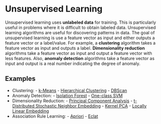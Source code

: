 # Unsupervised Learning

Unsupervised learning uses **unlabeled data** for training. This is particularly useful in problems where it is difficult to obtain labeled data. Unsupervised learning algorithms are useful for discovering patterns in data. The goal of unsupervised learning is use a feature vector as input and either outputs a feature vector or a label/value. For example, a **clustering** algorithm takes a feature vector as input and outputs a label. **Dimensionality reduction** algorithms take a feature vector as input and output a feature vector with less features. Also, **anomaly detection** algorithms take a feature vector as input and output is a real number indicating the degree of anomaly.

## Examples

- Clustering:
      - [k-Means](../algorithm/unsupervised/k-means.md)
      - [Hierarchical Clustering](../algorithm/unsupervised/hierarchical-clustering.md)
      - [DBScan](../algorithm/unsupervised/dbscan.md)
- Anomaly Detection:
      - [Isolation Forest](../algorithm/unsupervised/isolation-forest.md)
      - [One-class SVM](../algorithm/unsupervised/one-class-svm.md)
- Dimensionality Reduction:
      - [Principal Component Analysis](../algorithm/unsupervised/principal-component-analysis.md)
      - [t-Distributed Stochastic Neighbor Embedding](../algorithm/unsupervised/t-distributed-stochastic-neighbor-embedding.md)
      - [Kernel PCA](../algorithm/unsupervised/kernel-pca.md)
      - [Locally Linear Embedding](../algorithm/unsupervised/locally-linear-embedding.md)
- Association Rule Learning:
      - [Apriori](../algorithm/unsupervised/apriori.md)
      - [Eclat](../algorithm/unsupervised/eclat.md)
